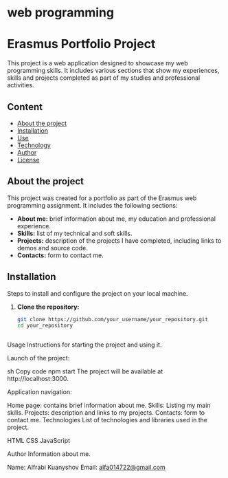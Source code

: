 # web programming
# Erasmus Portfolio Project

This project is a web application designed to showcase my web programming skills. It includes various sections that show my experiences, skills and projects completed as part of my studies and professional activities.

## Content

- [About the project](#about-project)
- [Installation](#installation)
- [Use](#use)
- [Technology](#technology)
- [Author](#author)
- [License](#license)

## About the project

This project was created for a portfolio as part of the Erasmus web programming assignment. It includes the following sections:
- **About me:** brief information about me, my education and professional experience.
- **Skills:** list of my technical and soft skills.
- **Projects:** description of the projects I have completed, including links to demos and source code.
- **Contacts:** form to contact me.


## Installation

Steps to install and configure the project on your local machine.

1. **Clone the repository:**
    ```sh
    git clone https://github.com/your_username/your_repository.git
    cd your_repository



Usage
Instructions for starting the project and using it.

Launch of the project:

sh
Copy code
npm start
The project will be available at http://localhost:3000.

Application navigation:

Home page: contains brief information about me.
Skills: Listing my main skills.
Projects: description and links to my projects.
Contacts: form to contact me.
Technologies
List of technologies and libraries used in the project.

HTML
CSS
JavaScript

Author
Information about me.

Name: Alfrabi Kuanyshov
Email: alfa014722@gmail.com

